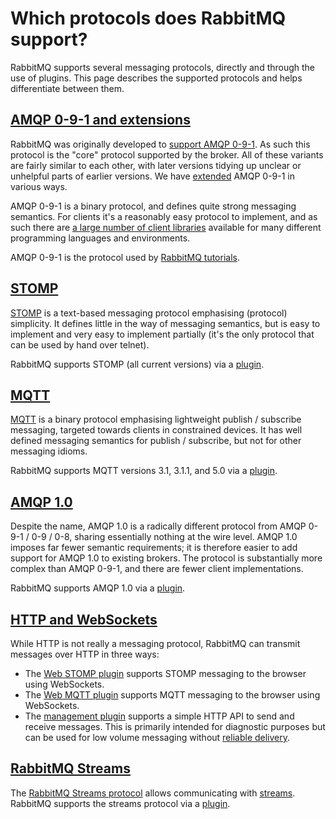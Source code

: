 <!--
Copyright (c) 2005-2023 Broadcom. All Rights Reserved. The term “Broadcom” refers to Broadcom Inc. and/or its subsidiaries.

All rights reserved. This program and the accompanying materials
are made available under the terms of the under the Apache License,
Version 2.0 (the "License”); you may not use this file except in compliance
with the License. You may obtain a copy of the License at

https://www.apache.org/licenses/LICENSE-2.0

Unless required by applicable law or agreed to in writing, software
distributed under the License is distributed on an "AS IS" BASIS,
WITHOUT WARRANTIES OR CONDITIONS OF ANY KIND, either express or implied.
See the License for the specific language governing permissions and
limitations under the License.
-->

# Which protocols does RabbitMQ support?

RabbitMQ supports several messaging protocols, directly and through the
use of plugins. This page describes the supported protocols and
helps differentiate between them.

## <a id="amqp-091" class="anchor" href="#amqp-091">AMQP 0-9-1 and extensions</a>

RabbitMQ was originally developed to [support AMQP 0-9-1](./protocol.html).
As such this protocol is the "core" protocol supported by
the broker. All of these variants are fairly similar to each other,
with later versions tidying up unclear or unhelpful parts of earlier
versions. We have [extended](./extensions.html) AMQP 0-9-1
in various ways.

AMQP 0-9-1 is a binary protocol, and defines quite strong
messaging semantics. For clients it's a reasonably easy
protocol to implement, and as such there
are [a large number of client libraries](./devtools.html) available for
many different programming languages and environments.

AMQP 0-9-1 is the protocol used by [RabbitMQ tutorials](./getstarted.html).


## <a id="stomp" class="anchor" href="#stomp">STOMP</a>

[STOMP](http://stomp.github.io/) is a text-based
messaging protocol emphasising (protocol) simplicity. It
defines little in the way of messaging semantics, but is
easy to implement and very easy to implement partially (it's
the only protocol that can be used by hand over telnet).

RabbitMQ supports STOMP (all current versions) via
a [plugin](stomp.html).


## <a id="mqtt" class="anchor" href="#mqtt">MQTT</a>

[MQTT](http://mqtt.org/) is a binary protocol
emphasising lightweight publish / subscribe messaging,
targeted towards clients in constrained devices. It has
well defined messaging semantics for publish / subscribe,
but not for other messaging idioms.

RabbitMQ supports MQTT versions 3.1, 3.1.1, and 5.0 via a [plugin](mqtt.html).


## <a id="amqp-10" class="anchor" href="#amqp-10">AMQP 1.0</a>

Despite the name, AMQP 1.0 is a radically different protocol from
AMQP 0-9-1 / 0-9 / 0-8, sharing essentially nothing at the wire
level. AMQP 1.0 imposes far fewer semantic requirements; it is
therefore easier to add support for AMQP 1.0 to existing
brokers. The protocol is substantially more complex than AMQP 0-9-1,
and there are fewer client implementations.

RabbitMQ supports AMQP 1.0 via a [plugin](plugins.html).


## <a id="http-and-websockets" class="anchor" href="#http-and-websockets">HTTP and WebSockets</a>

While HTTP is not really a messaging protocol,
RabbitMQ can transmit messages over HTTP in three ways:

 * The [Web STOMP plugin](web-stomp.html) supports STOMP
   messaging to the browser using WebSockets.
 * The [Web MQTT plugin](web-mqtt.html) supports MQTT
   messaging to the browser using WebSockets.
 * The [management plugin](management.html) supports a
   simple HTTP API to send and receive messages. This is primarily
   intended for diagnostic purposes but can be used for low volume
   messaging without [reliable delivery](reliability.html).

## <a id="rabbitmq-streams" class="anchor" href="#rabbitmq-streams">RabbitMQ Streams</a>

The [RabbitMQ Streams protocol](https://github.com/rabbitmq/rabbitmq-server/blob/v3.10.x/deps/rabbitmq_stream/docs/PROTOCOL.adoc) allows communicating with [streams](./streams.html).
RabbitMQ supports the streams protocol via a [plugin](./stream.html).
